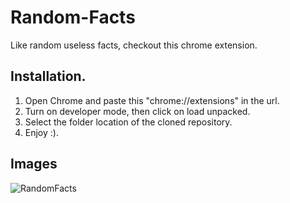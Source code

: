 # Random-Facts
Like random useless facts, checkout this chrome extension.
## Installation.
1. Open Chrome and paste this "chrome://extensions" in the url.
2. Turn on developer mode, then click on load unpacked.
3. Select the folder location of the cloned repository.
4. Enjoy :).
## Images
![RandomFacts](https://user-images.githubusercontent.com/77352136/135279066-f8b7cd3a-304b-4e5e-9f92-073ff97734ad.png)
